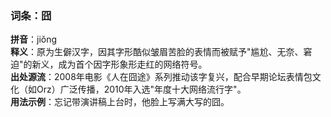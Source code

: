<!-- 作者 DeepSeek R1 2025/02/22 -->
### 词条：囧  
**拼音**：jiǒng  
**释义**：原为生僻汉字，因其字形酷似皱眉苦脸的表情而被赋予"尴尬、无奈、窘迫"的新义，成为首个因字形象形走红的网络符号。  
**出处源流**：2008年电影《人在囧途》系列推动该字复兴，配合早期论坛表情包文化（如Orz）广泛传播，2010年入选"年度十大网络流行字"。  
**用法示例**：忘记带演讲稿上台时，他脸上写满大写的囧。
